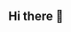 ## Hi there 👋

<!--
**Rondro-Raz/Rondro-Raz** is a ✨ _special_ ✨ repository because its `README.md` (this file) appears on your GitHub profile.

Here are some ideas to get you started:

- 🔭 I’m Rondro, a student from Sayna
- 🌱 I’m currently learning Marketing Digital
- 👯 I’m looking to collaborate on ...
- 🤔 I’m looking for help with ...
- 💬 Ask me about ...
- 📫 How to reach me: rondronew@yahoo.fr
- 😄 Pronouns: She
- ⚡ Fun fact: ...
-->
